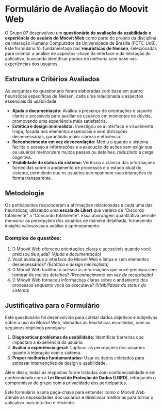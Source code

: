 # Formulário de Avaliação do Moovit Web

O Grupo 07 desenvolveu um **questionário de avaliação da usabilidade e experiência do usuário do Moovit Web** como parte do projeto da disciplina de Interação Humano Computador da Universidade de Brasília (FCTE-UnB). Este formulário foi fundamentado nas **Heurísticas de Nielsen**, selecionadas para orientar a análise de aspectos-chave da interface e da interação do aplicativo, buscando identificar pontos de melhoria com base nas experiências dos usuários.

## Estrutura e Critérios Avaliados

As perguntas do questionário foram elaboradas com base em quatro heurísticas específicas de Nielsen, cada uma relacionada a aspectos essenciais da usabilidade:

- **Ajuda e documentação:** Avaliou a presença de orientações e suporte claros e acessíveis para auxiliar os usuários em momentos de dúvida, promovendo uma experiência mais satisfatória.
- **Estética e design minimalista:** Investigou se a interface é visualmente limpa, focada nos elementos essenciais e sem distrações desnecessárias, garantindo maior clareza e eficiência.
- **Reconhecimento em vez de recordação:** Mediu o quanto o sistema facilita o acesso a informações e a execução de ações sem exigir que os usuários memorizem muitos passos ou detalhes, reduzindo a carga cognitiva.
- **Visibilidade do status do sistema:** Verificou a clareza das informações fornecidas sobre o andamento de processos e o estado atual do sistema, permitindo que os usuários acompanhem suas interações de forma transparente.

## Metodologia

Os participantes responderam a afirmações relacionadas a cada uma das heurísticas, utilizando uma **escala de Likert** que variava de "Discordo totalmente" a "Concordo totalmente". Essa abordagem quantitativa permite mensurar as percepções dos usuários de maneira detalhada, fornecendo insights valiosos para análise e aprimoramento.

### Exemplos de questões:

1. O Moovit Web ofereceu orientações claras e acessíveis quando você precisou de ajuda? *(Ajuda e documentação)*
2. Você avalia que a interface do Moovit Web é limpa e sem elementos desnecessários? *(Estética e design minimalista)*
3. O Moovit Web facilitou o acesso às informações que você precisou sem lembrar de muitos detalhes? *(Reconhecimento em vez de recordação)*
4. O Moovit Web forneceu informações claras sobre o andamento dos processos enquanto você os executava? *(Visibilidade do status do sistema)*

## Justificativa para o Formulário

Este questionário foi desenvolvido para coletar dados objetivos e subjetivos sobre o uso do Moovit Web, alinhados às heurísticas escolhidas, com os seguintes objetivos principais:

1. **Diagnosticar problemas de usabilidade:** Identificar barreiras que impactam a experiência do usuário.
2. **Avaliar a experiência geral:** Capturar as percepções dos usuários quanto à interação com o sistema.
3. **Propor melhorias fundamentadas:** Usar os dados coletados para embasar intervenções de design e usabilidade.

Além disso, todas as respostas foram tratadas com confidencialidade e em conformidade com a **Lei Geral de Proteção de Dados (LGPD)**, reforçando o compromisso do grupo com a privacidade dos participantes.

Este formulário é uma peça-chave para entender como o Moovit Web atende às necessidades dos usuários e direcionar melhorias para tornar o aplicativo mais intuitivo e eficiente.
